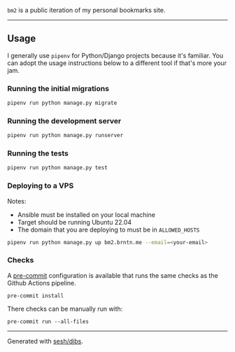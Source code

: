 `bm2` is a public iteration of my personal bookmarks site.

---

## Usage

I generally use `pipenv` for Python/Django projects because it's familiar.
You can adopt the usage instructions below to a different tool if that's more your jam.

### Running the initial migrations

```bash
pipenv run python manage.py migrate
```

### Running the development server

```bash
pipenv run python manage.py runserver
```

### Running the tests

```bash
pipenv run python manage.py test
```

### Deploying to a VPS

Notes:

- Ansible must be installed on your local machine
- Target should be running Ubuntu 22.04
- The domain that you are deploying to must be in `ALLOWED_HOSTS`

```bash
pipenv run python manage.py up bm2.brntn.me --email=<your-email>
```

### Checks

A [pre-commit](https://pre-commit.com) configuration is available that runs the same checks as the Github Actions pipeline.

```
pre-commit install
```

There checks can be manually run with:

```
pre-commit run --all-files
```

---

Generated with [sesh/djbs](https://github.com/sesh/djbs).
